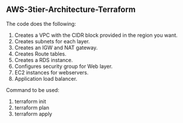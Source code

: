 ## AWS-3tier-Architecture-Terraform

The code does the following:
1. Creates a VPC with the CIDR block provided in the region you want.
2. Creates subnets for each layer.
3. Creates an IGW and NAT gateway.
4. Creates Route tables.
5. Creates a RDS instance.
6. Configures security group for Web layer.
7. EC2 instances for webservers.
8. Application load balancer.

Command to be used:
1. terraform init
2. terraform plan
3. terraform apply








